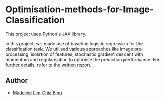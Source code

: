 # Optimisation-methods-for-Image-Classification

This project uses Python's JAX library.

In this project, we made use of baseline logistic regression for the classification task. We utilised various approaches like image pre-processing, isolation of features, stochastic gradient descent with momentum and regularisation to optimise the prediction performance. For further details, refer to the <a href = "https://github.com/madelinelimm/Optimisation-methods-for-Image-Classification/blob/main/report/assignment_1_09.docx" target="_blank">written report</a>.


## Author
- <a href="https://github.com/madelinelimm" target="_blank">Madeline Lim Chia Bing</a>

